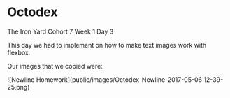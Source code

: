 # Octodex

The Iron Yard Cohort 7 Week 1 Day 3

This day we had to implement on how to make text images work with flexbox.

Our images that we copied were:

![Newline Homework](public/images/Octodex-Newline-2017-05-06 12-39-25.png)

